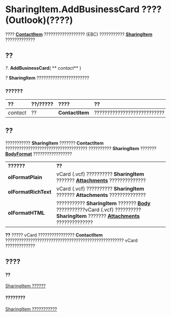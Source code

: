 
# SharingItem.AddBusinessCard ???? (Outlook)(????)

????  **[ContactItem](8e32093c-a678-f1fd-3f35-c2d8994d166f.md)** ?????????????????? (EBC) ??????????? **[SharingItem](63dd3451-44f3-7cc4-c6e2-7dad5835a7d2.md)** ?????????????


## ??

 _?_. **AddBusinessCard**( ** _contact_** )

 _?_ **SharingItem** ???????????????????????


### ??????



|**??**|**??/?????**|**????**|**??**|
|:-----|:-----|:-----|:-----|
| _contact_|??|**ContactItem**|???????????????????????????|

## ??

??????????? **SharingItem** ??????? **ContactItem** ???????????????????????????????????? ?????????? **SharingItem** ??????? **[BodyFormat](60a18df9-8882-a5a2-efb9-cc59206f7345.md)** ?????????????????


|||
|:-----|:-----|
|**??????**|**??**|
|**olFormatPlain**|vCard (.vcf) ?????????? **SharingItem** ??????? **[Attachments](4cc96a5f-a822-8ad5-6f61-e996bee8ba22.md)** ??????????????|
|**olFormatRichText**|vCard (.vcf) ?????????? **SharingItem** ??????? **Attachments** ??????????????|
|**olFormatHTML**|???????????  **SharingItem** ??????? **[Body](578567b1-893b-db4e-dddb-f3c237952c03.md)** ???????????vCard (.vcf) ?????????? **SharingItem** ??????? **[Attachments](4cc96a5f-a822-8ad5-6f61-e996bee8ba22.md)** ??????????????|

 **??**  ????? vCard ????????????????  **ContactItem** ???????????????????????????????????????????????????? vCard ?????????????


## ????


#### ??


[SharingItem ??????](63dd3451-44f3-7cc4-c6e2-7dad5835a7d2.md)
#### ????????


[SharingItem ???????????](http://msdn.microsoft.com/library/719ad60e-2242-2c54-778f-006b61690389%28Office.15%29.aspx)
